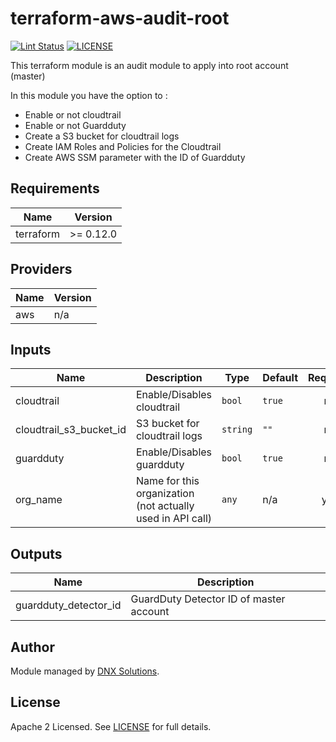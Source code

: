 # terraform-aws-audit-root

[![Lint Status](https://github.com/DNXLabs/terraform-aws-audit-root/workflows/Lint/badge.svg)](https://github.com/DNXLabs/terraform-aws-audit-root/actions)
[![LICENSE](https://img.shields.io/github/license/DNXLabs/terraform-aws-audit-root)](https://github.com/DNXLabs/terraform-aws-audit-root/blob/master/LICENSE)


This terraform module is an audit module to apply into root account (master)

In this module you have the option to :

- Enable or not cloudtrail
- Enable or not Guardduty
- Create a S3 bucket for cloudtrail logs
- Create IAM Roles and Policies for the Cloudtrail
- Create AWS SSM parameter with the ID of Guardduty


<!--- BEGIN_TF_DOCS --->

## Requirements

| Name | Version |
|------|---------|
| terraform | >= 0.12.0 |

## Providers

| Name | Version |
|------|---------|
| aws | n/a |

## Inputs

| Name | Description | Type | Default | Required |
|------|-------------|------|---------|:--------:|
| cloudtrail | Enable/Disables cloudtrail | `bool` | `true` | no |
| cloudtrail\_s3\_bucket\_id | S3 bucket for cloudtrail logs | `string` | `""` | no |
| guardduty | Enable/Disables guardduty | `bool` | `true` | no |
| org\_name | Name for this organization (not actually used in API call) | `any` | n/a | yes |

## Outputs

| Name | Description |
|------|-------------|
| guardduty\_detector\_id | GuardDuty Detector ID of master account |

<!--- END_TF_DOCS --->

## Author

Module managed by [DNX Solutions](https://github.com/DNXLabs).

## License

Apache 2 Licensed. See [LICENSE](https://github.com/DNXLabs/terraform-aws-audit-root/blob/master/LICENSE) for full details.